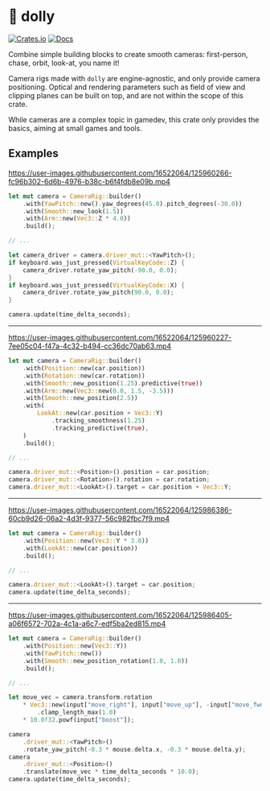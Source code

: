 # 🎥 dolly

[![Crates.io](https://img.shields.io/crates/v/dolly.svg)](https://crates.io/crates/dolly)
[![Docs](https://docs.rs/dolly/badge.svg)](https://docs.rs/dolly)

Combine simple building blocks to create smooth cameras: first-person, chase, orbit, look-at, you name it!

Camera rigs made with `dolly` are engine-agnostic, and only provide camera positioning. Optical and rendering parameters such as field of view and clipping planes can be built on top, and are not within the scope of this crate.

While cameras are a complex topic in gamedev, this crate only provides the basics, aiming at small games and tools.

## Examples

https://user-images.githubusercontent.com/16522064/125960266-fc96b302-6d6b-4976-b38c-b6f4fdb8e09b.mp4

```rust
let mut camera = CameraRig::builder()
    .with(YawPitch::new().yaw_degrees(45.0).pitch_degrees(-30.0))
    .with(Smooth::new_look(1.5))
    .with(Arm::new(Vec3::Z * 4.0))
    .build();

// ...

let camera_driver = camera.driver_mut::<YawPitch>();
if keyboard.was_just_pressed(VirtualKeyCode::Z) {
    camera_driver.rotate_yaw_pitch(-90.0, 0.0);
}
if keyboard.was_just_pressed(VirtualKeyCode::X) {
    camera_driver.rotate_yaw_pitch(90.0, 0.0);
}

camera.update(time_delta_seconds);
```

---

https://user-images.githubusercontent.com/16522064/125960227-7ee05c04-f47a-4c32-b494-cc36dc70ab63.mp4

```rust
let mut camera = CameraRig::builder()
    .with(Position::new(car.position))
    .with(Rotation::new(car.rotation))
    .with(Smooth::new_position(1.25).predictive(true))
    .with(Arm::new(Vec3::new(0.0, 1.5, -3.5)))
    .with(Smooth::new_position(2.5))
    .with(
        LookAt::new(car.position + Vec3::Y)
            .tracking_smoothness(1.25)
            .tracking_predictive(true),
    )
    .build();

// ...

camera.driver_mut::<Position>().position = car.position;
camera.driver_mut::<Rotation>().rotation = car.rotation;
camera.driver_mut::<LookAt>().target = car.position + Vec3::Y;
```

---

https://user-images.githubusercontent.com/16522064/125986386-60cb9d26-06a2-4d3f-9377-56c982fbc7f9.mp4

```rust
let mut camera = CameraRig::builder()
    .with(Position::new(Vec3::Y * 3.0))
    .with(LookAt::new(car.position))
    .build();

// ...

camera.driver_mut::<LookAt>().target = car.position;
camera.update(time_delta_seconds);
```

---

https://user-images.githubusercontent.com/16522064/125986405-a06f6572-702a-4c1a-a6c7-edf5ba2ed815.mp4

```rust
let mut camera = CameraRig::builder()
    .with(Position::new(Vec3::Y))
    .with(YawPitch::new())
    .with(Smooth::new_position_rotation(1.0, 1.0))
    .build();

// ...

let move_vec = camera.transform.rotation
    * Vec3::new(input["move_right"], input["move_up"], -input["move_fwd"])
        .clamp_length_max(1.0)
    * 10.0f32.powf(input["boost"]);

camera
    .driver_mut::<YawPitch>()
    .rotate_yaw_pitch(-0.3 * mouse.delta.x, -0.3 * mouse.delta.y);
camera
    .driver_mut::<Position>()
    .translate(move_vec * time_delta_seconds * 10.0);
camera.update(time_delta_seconds);
```
